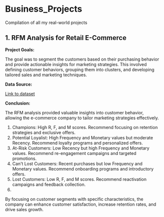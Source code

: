 # Business_Projects
Compilation of all my real-world projects

## 1. RFM Analysis for Retail E-Commerce
**Project Goals:** 

The goal was to segment the customers based on their purchasing behavior and provide actionable insights for marketing strategies. This involved defining customer behaviors, grouping them into clusters, and developing tailored sales and marketing techniques.

**Data Source:** 

[Link to dataset](https://www.kaggle.com/datasets/ilkeryildiz/online-retail-listing)

**Conclusion:** 

The RFM analysis provided valuable insights into customer behavior, allowing the e-commerce company to tailor marketing strategies effectively. 
1. Champions: High R, F, and M scores. Recommend focusing on retention strategies and exclusive offers.
2. Potential Loyalist: High Frequency and Monetary values but moderate Recency. Recommend loyalty programs and personalized offers.
3. At-Risk Customers: Low Recency but high Frequency and Monetary values. Recommend re-engagement campaigns and targeted promotions.
4. Can't Lost Customers: Recent purchases but low Frequency and Monetary values. Recommend onboarding programs and introductory offers.
5. Lost Customers: Low R, F, and M scores. Recommend reactivation campaigns and feedback collection.
6. 
By focusing on customer segments with specific characteristics, the company can enhance customer satisfaction, increase retention rates, and drive sales growth.
